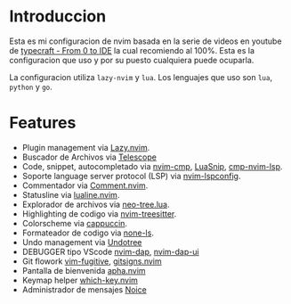 # Introduccion

Esta es mi configuracion de nvim basada en la serie de videos en youtube de [typecraft - From 0 to IDE](https://www.youtube.com/watch?v=zHTeCSVAFNY&t) la cual recomiendo al 100%. Esta es la configuracion que uso y por su puesto cualquiera puede ocuparla.

La configuracion utiliza `lazy-nvim` y `lua`. Los lenguajes que uso son `lua`, `python` y `go`.

# Features

- Plugin management via [Lazy.nvim](https://github.com/folke/lazy.nvim).
- Buscador de Archivos via [Telescope](https://github.com/nvim-telescope/telescope.nvim)
- Code, snippet, autocompletado via [nvim-cmp](https://github.com/hrsh7th/nvim-cmp), [LuaSnip](https://github.com/L3MON4D3/LuaSnip), [cmp-nvim-lsp](https://github.com/hrsh7th/cmp-nvim-lsp).
- Soporte language server protocol (LSP) via [nvim-lspconfig](https://github.com/neovim/nvim-lspconfig).
- Commentador via [Comment.nvim](https://github.com/numToStr/Comment.nvim).
- Statusline via [lualine.nvim](https://github.com/nvim-lualine/lualine.nvim).
- Explorador de archivos via [neo-tree.lua](https://github.com/nvim-neo-tree/neo-tree.nvim).
- Highlighting de codigo via [nvim-treesitter](https://github.com/nvim-treesitter/nvim-treesitter).
- Colorscheme via [cappuccin](https://github.com/catppuccin/nvim).
- Formateador de codigo via [none-ls](https://github.com/nvimtools/none-ls.nvim).
- Undo management via [Undotree](https://github.com/jiaoshijie/undotree)
- DEBUGGER tipo VScode [nvim-dap](https://github.com/mfussenegger/nvim-dap), [nvim-dap-ui](https://github.com/rcarriga/nvim-dap-ui)
- Git flowork [vim-fugitive](https://github.com/tpope/vim-fugitive), [gitsigns.nvim](https://github.com/lewis6991/gitsigns.nvim)
- Pantalla de bienvenida [apha.nvim](https://github.com/goolord/alpha-nvim)
- Keymap helper [which-key.nvim](https://github.com/folke/which-key.nvim)
- Administrador de mensajes [Noice](https://github.com/folke/noice.nvim)

